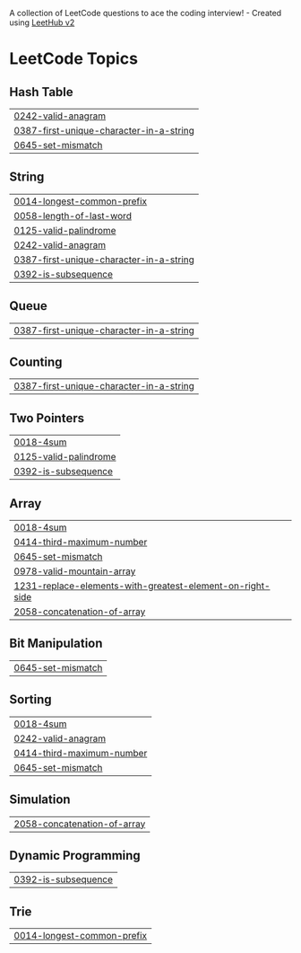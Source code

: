 A collection of LeetCode questions to ace the coding interview! - Created using [LeetHub v2](https://github.com/arunbhardwaj/LeetHub-2.0)
<!---LeetCode Topics Start-->
# LeetCode Topics
## Hash Table
|  |
| ------- |
| [0242-valid-anagram](https://github.com/toufiq-dev/leetcode-practices/tree/master/0242-valid-anagram) |
| [0387-first-unique-character-in-a-string](https://github.com/toufiq-dev/leetcode-practices/tree/master/0387-first-unique-character-in-a-string) |
| [0645-set-mismatch](https://github.com/toufiq-dev/leetcode-practices/tree/master/0645-set-mismatch) |
## String
|  |
| ------- |
| [0014-longest-common-prefix](https://github.com/toufiq-dev/leetcode-practices/tree/master/0014-longest-common-prefix) |
| [0058-length-of-last-word](https://github.com/toufiq-dev/leetcode-practices/tree/master/0058-length-of-last-word) |
| [0125-valid-palindrome](https://github.com/toufiq-dev/leetcode-practices/tree/master/0125-valid-palindrome) |
| [0242-valid-anagram](https://github.com/toufiq-dev/leetcode-practices/tree/master/0242-valid-anagram) |
| [0387-first-unique-character-in-a-string](https://github.com/toufiq-dev/leetcode-practices/tree/master/0387-first-unique-character-in-a-string) |
| [0392-is-subsequence](https://github.com/toufiq-dev/leetcode-practices/tree/master/0392-is-subsequence) |
## Queue
|  |
| ------- |
| [0387-first-unique-character-in-a-string](https://github.com/toufiq-dev/leetcode-practices/tree/master/0387-first-unique-character-in-a-string) |
## Counting
|  |
| ------- |
| [0387-first-unique-character-in-a-string](https://github.com/toufiq-dev/leetcode-practices/tree/master/0387-first-unique-character-in-a-string) |
## Two Pointers
|  |
| ------- |
| [0018-4sum](https://github.com/toufiq-dev/leetcode-practices/tree/master/0018-4sum) |
| [0125-valid-palindrome](https://github.com/toufiq-dev/leetcode-practices/tree/master/0125-valid-palindrome) |
| [0392-is-subsequence](https://github.com/toufiq-dev/leetcode-practices/tree/master/0392-is-subsequence) |
## Array
|  |
| ------- |
| [0018-4sum](https://github.com/toufiq-dev/leetcode-practices/tree/master/0018-4sum) |
| [0414-third-maximum-number](https://github.com/toufiq-dev/leetcode-practices/tree/master/0414-third-maximum-number) |
| [0645-set-mismatch](https://github.com/toufiq-dev/leetcode-practices/tree/master/0645-set-mismatch) |
| [0978-valid-mountain-array](https://github.com/toufiq-dev/leetcode-practices/tree/master/0978-valid-mountain-array) |
| [1231-replace-elements-with-greatest-element-on-right-side](https://github.com/toufiq-dev/leetcode-practices/tree/master/1231-replace-elements-with-greatest-element-on-right-side) |
| [2058-concatenation-of-array](https://github.com/toufiq-dev/leetcode-practices/tree/master/2058-concatenation-of-array) |
## Bit Manipulation
|  |
| ------- |
| [0645-set-mismatch](https://github.com/toufiq-dev/leetcode-practices/tree/master/0645-set-mismatch) |
## Sorting
|  |
| ------- |
| [0018-4sum](https://github.com/toufiq-dev/leetcode-practices/tree/master/0018-4sum) |
| [0242-valid-anagram](https://github.com/toufiq-dev/leetcode-practices/tree/master/0242-valid-anagram) |
| [0414-third-maximum-number](https://github.com/toufiq-dev/leetcode-practices/tree/master/0414-third-maximum-number) |
| [0645-set-mismatch](https://github.com/toufiq-dev/leetcode-practices/tree/master/0645-set-mismatch) |
## Simulation
|  |
| ------- |
| [2058-concatenation-of-array](https://github.com/toufiq-dev/leetcode-practices/tree/master/2058-concatenation-of-array) |
## Dynamic Programming
|  |
| ------- |
| [0392-is-subsequence](https://github.com/toufiq-dev/leetcode-practices/tree/master/0392-is-subsequence) |
## Trie
|  |
| ------- |
| [0014-longest-common-prefix](https://github.com/toufiq-dev/leetcode-practices/tree/master/0014-longest-common-prefix) |
<!---LeetCode Topics End-->